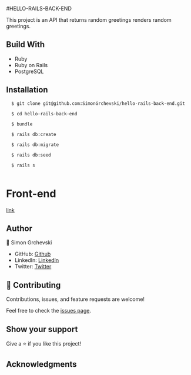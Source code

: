 #HELLO-RAILS-BACK-END

This project is an API that returns random greetings renders random greetings.

## Build With

- Ruby
- Ruby on Rails
- PostgreSQL


## Installation
```
  $ git clone git@github.com:SimonGrchevski/hello-rails-back-end.git

  $ cd hello-rails-back-end

  $ bundle

  $ rails db:create

  $ rails db:migrate

  $ rails db:seed

  $ rails s
  
```
# Front-end
[link](https://github.com/SimonGrchevski/hello-react-front-end/pull/1)


## Author

👤 Simon Grchevski

- GitHub: [Github](https://github.com/SimonGrchevski)
- LinkedIn: [LinkedIn](https://www.linkedin.com/in/simon-grchevski-682935209/)
- Twitter: [Twitter](https://twitter.com/grchevski)

## 🤝 Contributing

Contributions, issues, and feature requests are welcome!

Feel free to check the [issues page](../../issues/).

## Show your support

Give a ⭐️ if you like this project!

## Acknowledgments